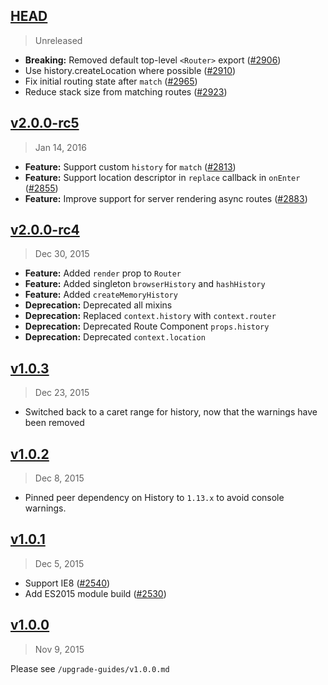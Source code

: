 ## [HEAD]
> Unreleased

- **Breaking:** Removed default top-level `<Router>` export ([#2906])
- Use history.createLocation where possible ([#2910])
- Fix initial routing state after `match` ([#2965])
- Reduce stack size from matching routes ([#2923])

[HEAD]: https://github.com/rackt/react-router/compare/v2.0.0-rc5...HEAD
[#2906]: https://github.com/rackt/react-router/pull/2906
[#2910]: https://github.com/rackt/react-router/pull/2910
[#2965]: https://github.com/rackt/react-router/pull/2965
[#2923]: https://github.com/rackt/react-router/pull/2923

## [v2.0.0-rc5]
> Jan 14, 2016

- **Feature:** Support custom `history` for `match` ([#2813])
- **Feature:** Support location descriptor in `replace` callback in `onEnter` ([#2855])
- **Feature:** Improve support for server rendering async routes ([#2883])

[v2.0.0-rc5]: https://github.com/rackt/react-router/compare/v2.0.0-rc4...v2.0.0-rc5
[#2813]: https://github.com/rackt/react-router/pull/2813
[#2855]: https://github.com/rackt/react-router/pull/2855
[#2883]: https://github.com/rackt/react-router/pull/2883

## [v2.0.0-rc4]
> Dec 30, 2015

- **Feature:** Added `render` prop to `Router`
- **Feature:** Added singleton `browserHistory` and `hashHistory`
- **Feature:** Added `createMemoryHistory`
- **Deprecation:** Deprecated all mixins
- **Deprecation:** Replaced `context.history` with `context.router`
- **Deprecation:** Deprecated Route Component `props.history`
- **Deprecation:** Deprecated `context.location`

[v2.0.0-rc4]: https://github.com/rackt/react-router/compare/v1.0.3...v2.0.0-rc4

## [v1.0.3]
> Dec 23, 2015

- Switched back to a caret range for history, now that the warnings have been removed

[v1.0.3]: https://github.com/rackt/react-router/compare/v1.0.2...v1.0.3

## [v1.0.2]
> Dec 8, 2015

- Pinned peer dependency on History to `1.13.x` to avoid console warnings.

[v1.0.2]: https://github.com/rackt/react-router/compare/v1.0.1...v1.0.2

## [v1.0.1]
> Dec 5, 2015

- Support IE8 ([#2540])
- Add ES2015 module build ([#2530])

[v1.0.1]: https://github.com/rackt/react-router/compare/v1.0.0...v1.0.1
[#2530]: https://github.com/rackt/react-router/pull/2530
[#2540]: https://github.com/rackt/react-router/pull/2540


## [v1.0.0]
> Nov 9, 2015

Please see `/upgrade-guides/v1.0.0.md`

[v1.0.0]: https://github.com/rackt/react-router/compare/v0.13.5...v1.0.0

